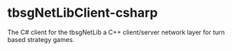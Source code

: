 # tbsgNetLibClient-csharp
The C# client for the  tbsgNetLib a C++ client/server network layer for turn based strategy games.
